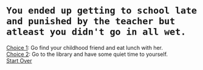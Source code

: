# ```You ended up getting to school late and punished by the teacher but atleast you didn't go in all wet.```  
[Choice 1](): Go find your childhood friend and eat lunch with her.  
[Choice 2](): Go to the library and have some quiet time to yourself.  
[Start Over](../start.md)